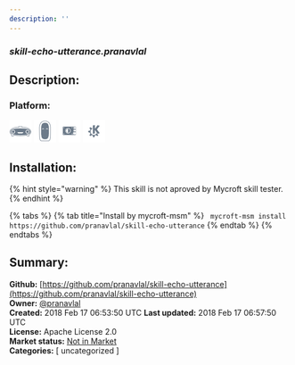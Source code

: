 ```yaml
---
description: ''
---
```


### _skill-echo-utterance.pranavlal_  
## Description:  
  
  
  
### Platform:  
 ![Mark I](../.gitbook/assets/mark-1-icon.png)  ![Mark II](../.gitbook/assets/mark-2-icon.png)  ![Picroft](../.gitbook/assets/picroft-icon.png)  ![plasmoid](../.gitbook/assets/kde.png)   
## Installation:  
{% hint style="warning" %}
This skill is not aproved by Mycroft skill tester.
{% endhint %}
    
{% tabs %}
{% tab title="Install by mycroft-msm" %}
``` mycroft-msm install https://github.com/pranavlal/skill-echo-utterance```
{% endtab %}
  {% endtabs %}
    
## Summary:  
**Github:** [https://github.com/pranavlal/skill-echo-utterance](https://github.com/pranavlal/skill-echo-utterance)  
**Owner:** [@pranavlal](https://github.com/pranavlal)  
**Created:** 2018 Feb 17 06:53:50 UTC  **Last updated:** 2018 Feb 17 06:57:50 UTC  
**License:** Apache License 2.0  
**Market status:** [Not in Market](https://market.mycroft.ai/skill/)  
**Categories:** [ uncategorized ]   
